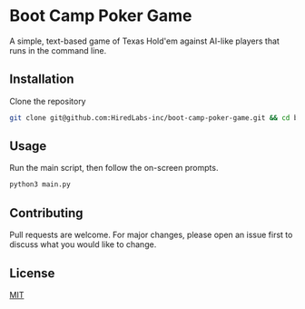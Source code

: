 # Boot Camp Poker Game

A simple, text-based game of Texas Hold'em against AI-like players that runs in the command line.

## Installation

Clone the repository

```bash
git clone git@github.com:HiredLabs-inc/boot-camp-poker-game.git && cd boot-camp-poker-game/
```

## Usage

Run the main script, then follow the on-screen prompts. 

```bash
python3 main.py
```

## Contributing

Pull requests are welcome. For major changes, please open an issue first
to discuss what you would like to change.



## License

[MIT](https://choosealicense.com/licenses/mit/)
